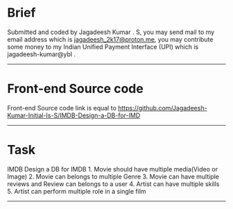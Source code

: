 # Brief 

Submitted and coded by Jagadeesh Kumar . S, you may send mail to my email address which is jagadeesh_2k17@proton.me, you may contribute some money to my Indian Unified Payment Interface (UPI) which is jagadeesh-kumar@ybl .

<hr/>

# Front-end Source code

Front-end Source code link is equal to https://github.com/Jagadeesh-Kumar-Initial-Is-S/IMDB-Design-a-DB-for-IMD

<hr/>

# Task

IMDB Design a DB for IMDB 1. Movie should have multiple media(Video or Image) 2. Movie can belongs to multiple Genre 3. Movie can have multiple reviews and Review can belongs to a user 4. Artist can have multiple skills 5. Artist can perform multiple role in a single film
<hr/>
